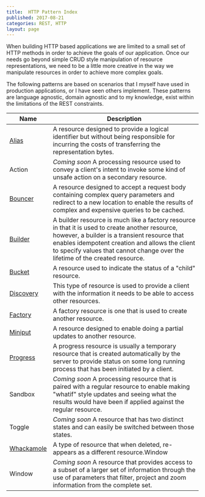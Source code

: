 ```yaml
---
title:  HTTP Pattern Index
published: 2017-08-21
categories: REST, HTTP
layout: page
---
```

When building HTTP based applications we are limited to a small set of HTTP methods in order to achieve the goals of our application. Once our needs go beyond simple CRUD style manipulation of resource representations, we need to be a little more creative in the way we manipulate resources in order to achieve more complex goals.

The following patterns are based on scenarios that I myself have used in production applications, or I have seen others implement. These patterns are language agnostic, domain agnostic and to my knowledge, exist within the limitations of the REST constraints. 

| Name | Description |
|---|---|
| [Alias](https://gooroo.io/GoorooTHINK/Article/16407/HTTP-Patterns--Alias) | A resource designed to provide a logical identifier but without being responsible for incurring the costs of transferring the representation bytes.|
|Action | *Coming soon* A processing resource used to convey a client's intent to invoke some kind of unsafe action on a secondary resource.| 
|[Bouncer](https://gooroo.io/GoorooTHINK/Article/16583/HTTP-Patterns---Bouncer)| A resource designed to accept a request body containing complex query parameters and redirect to a new location to enable the results of complex and expensive queries to be cached.|
|[Builder]() | A builder resource is much like a factory resource in that it is used to create another resource, however, a builder is a transient resource that enables idempotent creation and allows the client to specify values that cannot change over the lifetime of the created resource.|
|[Bucket](https://gooroo.io/GoorooTHINK/Article/16406/HTTP-Patterns---Bucket) | A resource used to indicate the status of a "child" resource. |
|[Discovery](https://gooroo.io/GoorooTHINK/Article/16564/HTTP-Patterns---Discovery) | This type of resource is used to provide a client with the information it needs to be able to access other resources.| 
|[Factory](https://gooroo.io/GoorooTHINK/Article/16651/HTTP-Patterns--Factory/25702) | A factory resource is one that is used to create another resource. |
|[Miniput](https://gooroo.io/GoorooTHINK/Article/16412/HTTP-Patterns-Miniput) | A resource designed to enable doing a partial updates to another resource.|
|[Progress](https://gooroo.io/GoorooTHINK/Article/16673/Http-Patterns-Progress) | A progress resource is usually a temporary resource that is created automatically by the server to provide status on some long running process that has been initiated by a client. 
|Sandbox | *Coming soon*  A processing resource that is paired with a regular resource to enable making "whatif" style updates and seeing what the results would have been if applied against the regular resource. | 
|Toggle | *Coming soon* A resource that has two distinct states and can easily be switched between those states.|
|[Whackamole](https://gooroo.io/GoorooTHINK/Article/16402/HTTP-Patterns--Whackamole) | A type of resource that when deleted, re-appears as a different resource.Window |
|Window | *Coming soon*  A resource that provides access to a subset of a larger set of information through the use of parameters that filter, project and zoom information from the complete set.|






